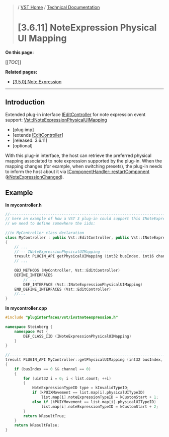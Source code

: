 >/ [VST Home](../../../) / [Technical Documentation](../../Index.md)
>
># \[3.6.11\] NoteExpression Physical UI Mapping

**On this page:**

[[_TOC_]]

**Related pages:**

- [\[3.5.0\] Note Expression](../../Change+History/3.5.0/INoteExpressionController.md)

---

## Introduction

Extended plug-in interface [IEditController](https://steinbergmedia.github.io/vst3_doc/vstinterfaces/classSteinberg_1_1Vst_1_1IEditController.html) for note expression event support: [Vst::INoteExpressionPhysicalUIMapping](https://steinbergmedia.github.io/vst3_doc/vstinterfaces/classSteinberg_1_1Vst_1_1INoteExpressionPhysicalUIMapping.html)

- \[plug imp\]
- [extends [IEditController](https://steinbergmedia.github.io/vst3_doc/vstinterfaces/classSteinberg_1_1Vst_1_1IEditController.html)]
- \[released: 3.6.11\]
- \[optional\]

With this plug-in interface, the host can retrieve the preferred physical mapping associated to note expression supported by the plug-in. When the mapping changes (for example, when switching presets), the plug-in needs to inform the host about it via [IComponentHandler::restartComponent](https://steinbergmedia.github.io/vst3_doc/vstinterfaces/classSteinberg_1_1Vst_1_1IComponentHandler.html#a1f283573728cf0807224c5ebdf3ec3a6) ([kNoteExpressionChanged](https://steinbergmedia.github.io/vst3_doc/vstinterfaces/namespaceSteinberg_1_1Vst.html#a17867782006f9fdb2b72c16b0420bed5aa11fe6e24349c6d2f7e0035dbc01c10b)).

## Example

**In mycontroller.h**

``` c++
//------------------------------------------------------------------------
// here an example of how a VST 3 plug-in could support this INoteExpressionPhysicalUIMapping interface.
// we need to define somewhere the iids:
  
//in MyController class declaration
class MyController : public Vst::EditController, public Vst::INoteExpressionPhysicalUIMapping
{
    // ...
    //--- INoteExpressionPhysicalUIMapping ---------------------------------
    tresult PLUGIN_API getPhysicalUIMapping (int32 busIndex, int16 channel, PhysicalUIMapList& list) SMTG_OVERRIDE;
    // ...
  
    OBJ_METHODS (MyController, Vst::EditController)
    DEFINE_INTERFACES
        // ...
        DEF_INTERFACE (Vst::INoteExpressionPhysicalUIMapping)
    END_DEFINE_INTERFACES (Vst::EditController)
    //...
}
```

**In mycontroller.cpp**

``` c++
#include "pluginterfaces/vst/ivstnoteexpression.h"
 
namespace Steinberg {
    namespace Vst {
        DEF_CLASS_IID (INoteExpressionPhysicalUIMapping)
    }
}
  
//------------------------------------------------------------------------
tresult PLUGIN_API MyController::getPhysicalUIMapping (int32 busIndex, int16 channel, PhysicalUIMapList& list)
{
    if (busIndex == 0 && channel == 0)
    {
        for (uint32 i = 0; i < list.count; ++i)
        {
            NoteExpressionTypeID type = kInvalidTypeID;
            if (kPUIXMovement == list.map[i].physicalUITypeID)
                list.map[i].noteExpressionTypeID = kCustomStart + 1;
            else if (kPUIYMovement == list.map[i].physicalUITypeID)
                list.map[i].noteExpressionTypeID = kCustomStart + 2;
        }
        return kResultTrue;
    }
    return kResultFalse;
}
```
